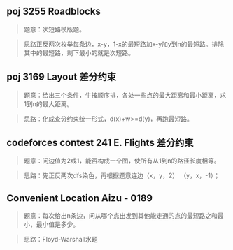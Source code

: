 ## poj 3255 Roadblocks 
>题意：次短路模版题。

>思路正反两次枚举每条边，x-y，1-x的最短路加x-y加y到n的最短路。排除其中的最短路，剩下最小的就是次短路。

## poj 3169 Layout 差分约束
>题意：给出三个条件，牛按顺序排，各处一些点的最大距离和最小距离，求1到n的最大距离。

>思路：化成查分约束统一形式，d(x)+w>=d(y)，再跑最短路。

## codeforces contest 241 E. Flights 差分约束
>题意：问边值为2或1，能否构成一个图，使所有从1到n的路径长度相等。

>思路：先正反两次dfs染色，再根据题意连边（x，y，2） （y，x，-1）；

## Convenient Location Aizu - 0189
>题意：每次给出n条边，问从哪个点出发到其他能走通的点的最短路之和最小，最小值是多少。

>思路：Floyd-Warshall水题
